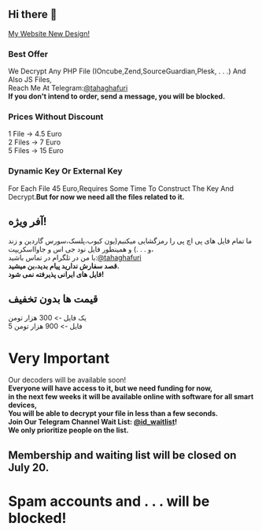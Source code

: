 ## Hi there 👋
[My Website New Design!](https://tahaghafuri.ir/)
### Best Offer
We Decrypt Any PHP File (IOncube,Zend,SourceGuardian,Plesk, . . .) And Also JS Files,<br>
Reach Me At Telegram:[@tahaghafuri](https://t.me/tahaghafuri/)<br>
<b>If you don't intend to order, send a message, you will be blocked.</b>
### Prices Without Discount
1 File -> 4.5 Euro<br>
2 Files -> 7 Euro<br>
5 Files -> 15 Euro
### Dynamic Key Or External Key
For Each File 45 Euro,Requires Some Time To Construct The Key And Decrypt.<b>But for now we need all the files related to it.</b>
##  آفر ویژه!
ما تمام فایل های پی اچ پی را رمزگشایی میکنیم(یون کیوب،پلسک،سورس گاردین و زند و . . .) و همینطور فایل نود جی اس و جاوااسکریپت،<br>
با من در تلگرام در تماس باشید:[@tahaghafuri](https://t.me/tahaghafuri/)<br>
<b>قصد سفارش ندارید پیام بدید،بن میشید.</b><br>
<b>فایل های ایرانی پذیرفته نمی شود!</b>
## قیمت ها بدون تخفیف
یک فایل -> 300 هزار تومن<br>
5 فایل -> 900  هزار تومن
# Very Important
Our decoders will be available soon!<br>
<b>Everyone will have access to it, but we need funding for now,<br> in the next few weeks it will be available online with software for all smart devices,<br>You will be able to decrypt your file in less than a few seconds.<br>Join Our Telegram Channel Wait List: [@id_waitlist](https://t.me/id_waitlist)!<br>We only prioritize people on the list.</b><br>
<h2>Membership and waiting list will be closed on July 20.</h2>
<h1>Spam accounts and . . . will be blocked!</h1>

